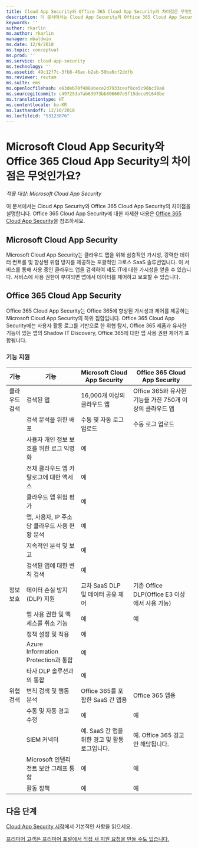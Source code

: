 ```yaml
---
title: Cloud App Security와 Office 365 Cloud App Security의 차이점은 무엇인가요? | Microsoft 문서
description: 이 문서에서는 Cloud App Security와 Office 365 Cloud App Security의 차이점을 설명합니다.
keywords: ''
author: rkarlin
ms.author: rkarlin
manager: mbaldwin
ms.date: 12/9/2018
ms.topic: conceptual
ms.prod: ''
ms.service: cloud-app-security
ms.technology: ''
ms.assetid: 49c12f7c-3fb8-46ac-b2ab-59ba6cf2ddfb
ms.reviewer: reutam
ms.suite: ems
ms.openlocfilehash: e63deb70f408abece2d7933ceaf8ce5c96bc39a8
ms.sourcegitcommit: c497253a7ab63973bb806607e5f15dece91640be
ms.translationtype: HT
ms.contentlocale: ko-KR
ms.lasthandoff: 12/10/2018
ms.locfileid: "53123876"
---
```

# <a name="what-are-the-differences-between-microsoft-cloud-app-security-and-office-365-cloud-app-security"></a>Microsoft Cloud App Security와 Office 365 Cloud App Security의 차이점은 무엇인가요?

*적용 대상: Microsoft Cloud App Security*

이 문서에서는 Cloud App Security와 Office 365 Cloud App Security의 차이점을 설명합니다. Office 365 Cloud App Security에 대한 자세한 내용은 [Office 365 Cloud App Security](https://support.office.com/article/Get-started-with-Advanced-Management-Security-d9ee4d67-f2b3-42b4-9c9e-c4529904990a)을 참조하세요.

## <a name="microsoft-cloud-app-security"></a>Microsoft Cloud App Security 

Microsoft Cloud App Security는 클라우드 앱을 위해 심층적인 가시성, 강력한 데이터 컨트롤 및 향상된 위협 방지를 제공하는 포괄적인 크로스 SaaS 솔루션입니다. 이 서비스를 통해 사용 중인 클라우드 앱을 검색하여 섀도 IT에 대한 가시성을 얻을 수 있습니다. 서비스에 사용 권한이 부여되면 앱에서 데이터를 제어하고 보호할 수 있습니다.

## <a name="office-365-cloud-app-security"></a>Office 365 Cloud App Security

Office 365 Cloud App Security는 Office 365에 향상된 가시성과 제어를 제공하는 Microsoft Cloud App Security의 하위 집합입니다. Office 365 Cloud App Security에는 사용자 활동 로그를 기반으로 한 위협 탐지, Office 365 제품과 유사한 기능이 있는 앱의 Shadow IT Discovery, Office 365에 대한 앱 사용 권한 제어가 포함됩니다.

### <a name="feature-support"></a>기능 지원

|기능|기능|Microsoft Cloud App Security|Office 365 Cloud App Security|
|----|----|----|----|
|클라우드 검색|검색된 앱 |16,000개 이상의 클라우드 앱  |Office 365와 유사한 기능을 가진 750개 이상의 클라우드 앱|
||검색 분석을 위한 배포|수동 및 자동 로그 업로드|수동 로그 업로드|
||사용자 개인 정보 보호를 위한 로그 익명화|예||
||전체 클라우드 앱 카탈로그에 대한 액세스|예||
||클라우드 앱 위험 평가|예||
||앱, 사용자, IP 주소당 클라우드 사용 현황 분석|예||
||지속적인 분석 및 보고|예||
||검색된 앱에 대한 변칙 검색|예||
|정보 보호|데이터 손실 방지(DLP) 지원|교차 SaaS DLP 및 데이터 공유 제어|기존 Office DLP(Office E3 이상에서 사용 가능)|
||앱 사용 권한 및 액세스를 취소 기능|예|예|
||정책 설정 및 적용|예||
||Azure Information Protection과 통합 |예||
||타사 DLP 솔루션과의 통합|예||
|위협 검색|변칙 검색 및 행동 분석|Office 365를 포함한 SaaS 간 앱용|Office 365 앱용 |
||수동 및 자동 경고 수정|예|예|
||SIEM 커넥터|예. SaaS 간 앱을 위한 경고 및 활동 로그입니다.|예. Office 365 경고만 해당됩니다.|
||Microsoft 인텔리전트 보안 그래프 통합|예|예|
||활동 정책|예|예|



## <a name="next-steps"></a>다음 단계  

[Cloud App Security 시작](getting-started-with-cloud-app-security.md)에서 기본적인 사항을 읽으세요.    

[프리미어 고객은 프리미어 포털에서 직접 새 지원 요청을 만들 수도 있습니다.](https://premier.microsoft.com/)   
